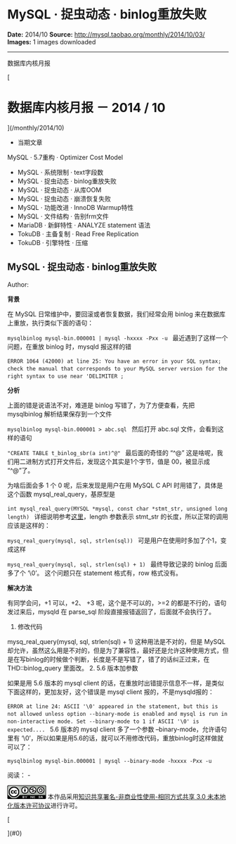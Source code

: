# MySQL · 捉虫动态 · binlog重放失败

**Date:** 2014/10
**Source:** http://mysql.taobao.org/monthly/2014/10/03/
**Images:** 1 images downloaded

---

数据库内核月报

 [
 # 数据库内核月报 － 2014 / 10
 ](/monthly/2014/10)

 * 当期文章

 MySQL · 5.7重构 · Optimizer Cost Model
* MySQL · 系统限制 · text字段数
* MySQL · 捉虫动态 · binlog重放失败
* MySQL · 捉虫动态 · 从库OOM
* MySQL · 捉虫动态 · 崩溃恢复失败
* MySQL · 功能改进 · InnoDB Warmup特性
* MySQL · 文件结构 · 告别frm文件
* MariaDB · 新鲜特性 · ANALYZE statement 语法
* TokuDB · 主备复制 · Read Free Replication
* TokuDB · 引擎特性 · 压缩

 ## MySQL · 捉虫动态 · binlog重放失败 
 Author: 

 **背景**

在 MySQL 日常维护中，要回滚或者恢复数据，我们经常会用 binlog 来在数据库上重放，执行类似下面的语句：

`mysqlbinlog mysql-bin.000001 | mysql -hxxxx -Pxx -u
`
最近遇到了这样一个问题，在重放 binlog 时，mysqld 报这样的错

`ERROR 1064 (42000) at line 25: You have an error in your SQL syntax; check the manual that corresponds to your MySQL server version for the right syntax to use near 'DELIMITER ;
`

**分析**

上面的错是说语法不对，难道是 binlog 写错了，为了方便查看，先把 mysqlbinlog 解析结果保存到一个文件

`mysqlbinlog mysql-bin.000001 > abc.sql
`
然后打开 abc.sql 文件，会看到这样的语句

`"CREATE TABLE t_binlog_sbr(a int)^@"
`
最后面的奇怪的 “^@” 这是啥呢，我们用二进制方式打开文件后，发现这个其实是1个字节，值是 00，被显示成 “^@”了。

为啥后面会多 1 个 0 呢，后来发现是用户在用 MySQL C API 时用错了，具体是这个函数 mysql_real_query，基原型是

`int mysql_real_query(MYSQL *mysql, const char *stmt_str, unsigned long length)
`
详细说明参考[这里](http://dev.mysql.com/doc/refman/5.6/en/mysql-real-query.html)，length 参数表示 stmt_str 的长度，所以正常的调用应该是这样的：

`mysq_real_query(mysql, sql, strlen(sql))
`
可是用户在使用时多加了个1，变成这样

`mysq_real_query(mysql, sql, strlen(sql) + 1)
`
最终导致记录的 binlog 后面多了个 ‘\0’。 这个问题只在 statement 格式有，row 格式没有。

**解决方法**

有同学会问，+1 可以，+2、 +3 呢，这个是不可以的，>=2 的都是不行的，语句发过来后，mysqld 在 parse_sql 阶段直接报错返回了，后面就不会执行了。

1. 修改代码

 mysq_real_query(mysql, sql, strlen(sql) + 1) 这种用法是不对的，但是 MySQL 却允许，虽然这么用是不对的，但是为了兼容性，最好还是允许这种使用方式，但是在写binlog的时候做个判断，长度是不是写错了，错了的话纠正过来，在 THD::binlog_query 里面改。
2. 5.6 版本加参数

 如果是用 5.6 版本的 mysql client 的话，在重放时出错提示信息不一样，是类似下面这样的，更加友好，这个错误是 mysql client 报的，不是mysqld报的：

 `ERROR at line 24: ASCII '\0' appeared in the statement, but this is not allowed unless option --binary-mode is enabled and mysql is run in non-interactive mode. Set --binary-mode to 1 if ASCII '\0' is expected....
` 
 5.6 版本的 mysql client 多了一个参数 –binary-mode，允许语句里有 ‘\0’，所以如果是用5.6的话，就可以不用修改代码，重放binlog时这样做就可以了：

 ```
mysqlbinlog mysql-bin.000001 | mysql --binary-mode -hxxxx -Pxx -u

```

 阅读： - 

[![知识共享许可协议](.img/8232d49bd3e9_88x31.png)](http://creativecommons.org/licenses/by-nc-sa/3.0/)
本作品采用[知识共享署名-非商业性使用-相同方式共享 3.0 未本地化版本许可协议](http://creativecommons.org/licenses/by-nc-sa/3.0/)进行许可。

 [

 ](#0)